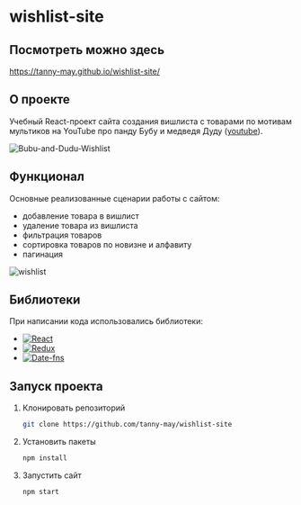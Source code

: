 # wishlist-site

## Посмотреть можно здесь 
https://tanny-may.github.io/wishlist-site/

## О проекте
Учебный React-проект сайта создания вишлиста с товарами по мотивам мультиков на YouTube про панду Бубу и медведя Дуду ([youtube](https://www.youtube.com/@Bubuanddudu01)).

![Bubu-and-Dudu-Wishlist](https://github.com/tanny-may/wishlist-site/assets/111642725/35fb654a-2911-4d11-a136-2d6b2016d7e5)

## Функционал
Основные реализованные сценарии работы с сайтом:
* добавление товара в вишлист
* удаление товара из вишлиста
* фильтрация товаров
* сортировка товаров по новизне и алфавиту
* пагинация
  
![wishlist](https://github.com/tanny-may/wishlist-site/assets/111642725/f069bffd-2369-4cbe-a05c-bba136719a4f)

## Библиотеки
При написании кода использовались библиотеки:
* [![React][React.js]][React-url]
* [![Redux][Redux.js]][Redux-url]
* [![Date-fns][Date-fns.js]][Date-fns-url]

## Запуск проекта
1. Клонировать репозиторий
   ```sh
   git clone https://github.com/tanny-may/wishlist-site
   ```
2. Установить пакеты
   ```sh
   npm install
   ```
3. Запустить сайт
   ```sh
   npm start
   ```

<!-- MARKDOWN LINKS & IMAGES -->
[React.js]: https://img.shields.io/badge/React-20232A?style=flat&logo=react&logoColor=61DAFB
[React-url]: https://reactjs.org/
[Redux.js]: https://img.shields.io/badge/Redux-%23303846?style=flat&logo=redux&logoColor=%23764ABC
[Redux-url]: https://redux.js.org/
[Date-fns.js]: https://img.shields.io/badge/date-fns?style=flat&logo=date-fns&color=%23770C56
[Date-fns-url]: https://date-fns.org/
